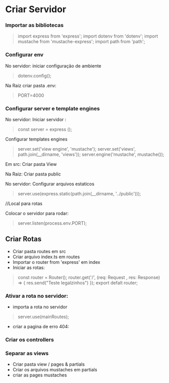 # Criar Servidor
### Importar as bibliotecas
 > import express from 'express';
 > import dotenv from 'dotenv';
 > import mustache from 'mustache-express';
 > import path from 'path';

 ### Configurar env
No servidor: iniciar configuração de ambiente
> dotenv.config();

Na Raiz criar pasta .env: 
> PORT=4000


 ### Configurar server e template engines
No servidor: 
    Iniciar servidor :
> const server = express ();

Configurar templates engines
> server.set('view engine', 'mustache');
>server.set('views', path.join(__dirname, 'views'));
> server.engine('mustache', mustache());

 Em src:
Criar pasta View

Na Raiz: 
Criar pasta public

No servidor:
Configurar arquivos estaticos
> server.use(express.static(path.join(__dirname, '../public')));

//Local para rotas

Colocar o servidor para rodar: 
> server.listen(process.env.PORT); 

## Criar Rotas 
 - Criar pasta routes em src
 - Criar arquivo index.ts em routes
 - Importar o router from 'express' em index
 - Iniciar as rotas: 
 > const router = Router();
 >router.get('/', (req: Request , res: Response) => {
 >   res.send("Teste legalzinhos")
 > });
 > export defalt router;

### Ativar a rota no servidor: 
 - importa a rota no servidor 
 > server.use(mainRoutes);
 - criar a pagina de erro 404: 
 > 

### Criar os controllers 

### Separar as views
 - Criar pasta view / pages & partials
 - Criar os arquivos mustaches em partials
 - criar as pages mustaches 
